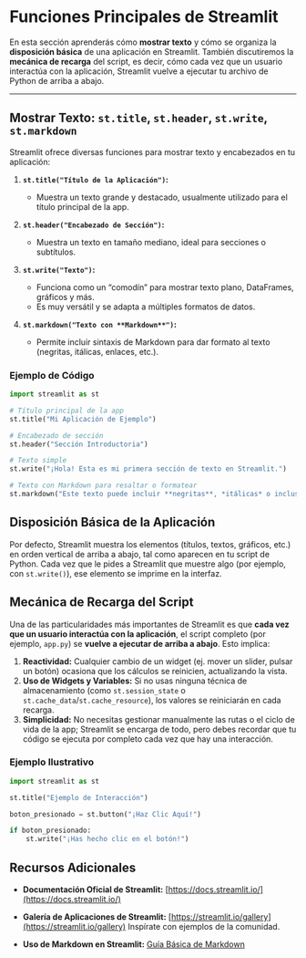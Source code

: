 # Funciones Principales de Streamlit

En esta sección aprenderás cómo **mostrar texto** y cómo se organiza la **disposición básica** de una aplicación en Streamlit. También discutiremos la **mecánica de recarga** del script, es decir, cómo cada vez que un usuario interactúa con la aplicación, Streamlit vuelve a ejecutar tu archivo de Python de arriba a abajo.

---

## Mostrar Texto: `st.title`, `st.header`, `st.write`, `st.markdown`

Streamlit ofrece diversas funciones para mostrar texto y encabezados en tu aplicación:

1. **`st.title("Título de la Aplicación")`:**

   - Muestra un texto grande y destacado, usualmente utilizado para el título principal de la app.

2. **`st.header("Encabezado de Sección")`:**

   - Muestra un texto en tamaño mediano, ideal para secciones o subtítulos.

3. **`st.write("Texto")`:**

   - Funciona como un “comodín” para mostrar texto plano, DataFrames, gráficos y más.
   - Es muy versátil y se adapta a múltiples formatos de datos.

4. **`st.markdown("Texto con **Markdown**")`:**
   - Permite incluir sintaxis de Markdown para dar formato al texto (negritas, itálicas, enlaces, etc.).

### Ejemplo de Código

```python
import streamlit as st

# Título principal de la app
st.title("Mi Aplicación de Ejemplo")

# Encabezado de sección
st.header("Sección Introductoria")

# Texto simple
st.write("¡Hola! Esta es mi primera sección de texto en Streamlit.")

# Texto con Markdown para resaltar o formatear
st.markdown("Este texto puede incluir **negritas**, *itálicas* o incluso [enlaces](https://www.streamlit.io).")
```

## Disposición Básica de la Aplicación

Por defecto, Streamlit muestra los elementos (títulos, textos, gráficos, etc.) en orden vertical de arriba a abajo, tal como aparecen en tu script de Python. Cada vez que le pides a Streamlit que muestre algo (por ejemplo, con `st.write()`), ese elemento se imprime en la interfaz.

## Mecánica de Recarga del Script

Una de las particularidades más importantes de Streamlit es que **cada vez que un usuario interactúa con la aplicación**, el script completo (por ejemplo, `app.py`) se **vuelve a ejecutar de arriba a abajo**. Esto implica:

1. **Reactividad:** Cualquier cambio de un widget (ej. mover un slider, pulsar un botón) ocasiona que los cálculos se reinicien, actualizando la vista.
2. **Uso de Widgets y Variables:** Si no usas ninguna técnica de almacenamiento (como `st.session_state` o `st.cache_data`/`st.cache_resource`), los valores se reiniciarán en cada recarga.
3. **Simplicidad:** No necesitas gestionar manualmente las rutas o el ciclo de vida de la app; Streamlit se encarga de todo, pero debes recordar que tu código se ejecuta por completo cada vez que hay una interacción.

### Ejemplo Ilustrativo

```python
import streamlit as st

st.title("Ejemplo de Interacción")

boton_presionado = st.button("¡Haz Clic Aquí!")

if boton_presionado:
    st.write("¡Has hecho clic en el botón!")
```

## Recursos Adicionales

- **Documentación Oficial de Streamlit:**
  [https://docs.streamlit.io/](https://docs.streamlit.io/)

- **Galería de Aplicaciones de Streamlit:**
  [https://streamlit.io/gallery](https://streamlit.io/gallery)
  Inspírate con ejemplos de la comunidad.

- **Uso de Markdown en Streamlit:**
  [Guía Básica de Markdown](https://www.markdownguide.org/basic-syntax/)

```

```
